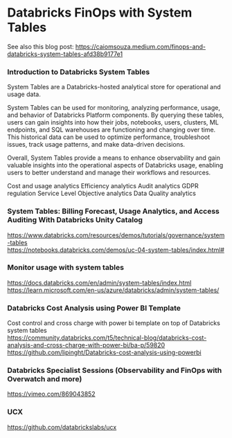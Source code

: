 # Databricks FinOps with System Tables

See also this blog post: https://caiomsouza.medium.com/finops-and-databricks-system-tables-afd38b9177e1

### Introduction to Databricks System Tables

System Tables are a Databricks-hosted analytical store for operational and usage data.

System Tables can be used for monitoring, analyzing performance, usage, and behavior of Databricks Platform components. By querying these tables, users can gain insights into how their jobs, notebooks, users, clusters, ML endpoints, and SQL warehouses are functioning and changing over time. This historical data can be used to optimize performance, troubleshoot issues, track usage patterns, and make data-driven decisions.

Overall, System Tables provide a means to enhance observability and gain valuable insights into the operational aspects of Databricks usage, enabling users to better understand and manage their workflows and resources.

Cost and usage analytics
Efficiency analytics
Audit analytics
GDPR regulation
Service Level Objective analytics
Data Quality analytics

### System Tables: Billing Forecast, Usage Analytics, and Access Auditing With Databricks Unity Catalog
https://www.databricks.com/resources/demos/tutorials/governance/system-tables<BR>
https://notebooks.databricks.com/demos/uc-04-system-tables/index.html#<BR>

### Monitor usage with system tables
https://docs.databricks.com/en/admin/system-tables/index.html<BR>
https://learn.microsoft.com/en-us/azure/databricks/admin/system-tables/<BR>

### Databricks Cost Analysis using Power BI Template
Cost control and cross charge with power bi template on top of Databricks system tables<BR>
https://community.databricks.com/t5/technical-blog/databricks-cost-analysis-and-cross-charge-with-power-bi/ba-p/59820<BR>
https://github.com/lipinght/Databricks-cost-analysis-using-powerbi<BR>

### Databricks Specialist Sessions (Observability and FinOps with Overwatch and more)
https://vimeo.com/869043852

### UCX
https://github.com/databrickslabs/ucx

